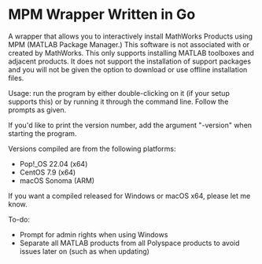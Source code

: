 # MPM Wrapper Written in Go
A wrapper that allows you to interactively install MathWorks Products using MPM (MATLAB Package Manager.) This software is not associated with or created by MathWorks. This only supports installing MATLAB toolboxes and adjacent products. It does not support the installation of support packages and you will not be given the option to download or use offline installation files.

Usage: run the program by either double-clicking on it (if your setup supports this) or by running it through the command line. Follow the prompts as given.

If you'd like to print the version number, add the argument "-version" when starting the program.

Versions compiled are from the following platforms:

- Pop!_OS 22.04 (x64)
- CentOS 7.9 (x64)
- macOS Sonoma (ARM)

If you want a compiled released for Windows or macOS x64, please let me know.

To-do:
- Prompt for admin rights when using Windows
- Separate all MATLAB products from all Polyspace products to avoid issues later on (such as when updating)
